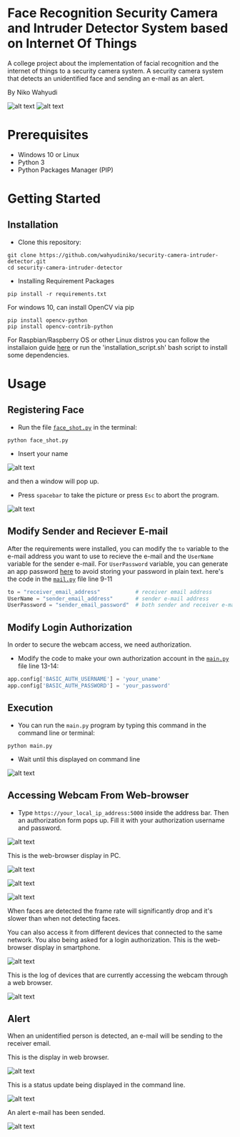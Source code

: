 # Face Recognition Security Camera and Intruder Detector System based on Internet Of Things

A college project about the implementation of facial recognition and the internet of things to a security camera system. A security camera system that detects an unidentified face and sending an e-mail as an alert. 

By Niko Wahyudi

![alt text](../main/src/img/m2.jpg "alert") ![alt text](../main/src/img/m3.jpg "e-mail")



# Prerequisites
+ Windows 10 or Linux
+ Python 3
+ Python Packages Manager (PIP) 


# Getting Started

## Installation
+ Clone this repository:
```
git clone https://github.com/wahyudiniko/security-camera-intruder-detector.git
cd security-camera-intruder-detector
```
+ Installing Requirement Packages
```
pip install -r requirements.txt
```
For windows 10, can install OpenCV via pip
```
pip install opencv-python
pip install opencv-contrib-python
```
For Raspbian/Raspberry OS or other Linux distros you can follow the installaion guide [here](https://www.pyimagesearch.com/2016/04/18/install-guide-raspberry-pi-3-raspbian-jessie-opencv-3/) or run the 'installation_script.sh' bash script to install some dependencies.

# Usage

## Registering Face
+ Run the file [`face_shot.py`](../main/face_shot.py) in the terminal:
```
python face_shot.py
```
+ Insert your name
 
![alt text](../main/src/img/faceshot.png "face_shot.py cmd window")

and then a window will pop up. 
+ Press `spacebar` to take the picture or press `Esc` to abort the program.

![alt text](../main/src/img/faceshot2.png "face_shot.py frame window")


## Modify Sender and Reciever E-mail
After the requirements were installed, you can modify the `to` variable to the e-mail address you want to use to recieve the e-mail and the `UserName` variable for the sender e-mail. For `UserPassword` variable, you can generate an app password [here](https://support.google.com/accounts/answer/185833?hl=en) to avoid storing your password in plain text. here's the code in the [`mail.py`](../main/mail.py) file line 9-11

```python
to = "receiver_email_address"           # receiver email address
UserName = "sender_email_address"       # sender e-mail address
UserPassword = "sender_email_password"  # both sender and receiver e-mail address only works for gmail
```

## Modify Login Authorization
In order to secure the webcam access, we need authorization. 
+ Modify the code to make your own authorization account in the [`main.py`](../main/main.py) file line 13-14:
```python
app.config['BASIC_AUTH_USERNAME'] = 'your_uname'
app.config['BASIC_AUTH_PASSWORD'] = 'your_password'
```


## Execution
+ You can run the `main.py` program by typing this command in the command line or terminal:
```
python main.py
```
+ Wait until this displayed on command line
 
![alt text](../main/src/img/cmd1.png "initiate main.py")

## Accessing Webcam From Web-browser
+ Type `https://your_local_ip_address:5000` inside the address bar. Then an authorization form pops up. Fill it with your authorization username and password.

![alt text](../main/src/img/login.png "login auth")

This is the web-browser display in PC.

![alt text](../main/src/img/browser.png "PC browser display")

![alt text](../main/src/img/browser2.png "PC multi-faces browser display")

![alt text](../main/src/img/test.gif "PC multi-faces browser display")
 
When faces are detected the frame rate will significantly drop and it's slower than when not detecting faces.

You can also access it from different devices that connected to the same network. You also being asked for a login authorization. This is the web-browser display in smartphone.

![alt text](../main/src/img/m1.jpg "smartphone browser display")

This is the log of devices that are currently accessing the webcam through a web browser.
 
![alt text](../main/src/img/cmd4.png "log devices")


## Alert
When an unidentified person is detected, an e-mail will be sending to the receiver email.

This is the display in web browser.

![alt text](../main/src/img/browser3.png "unidentified person")

This is a status update being displayed in the command line.

![alt text](../main/src/img/cmd3.png "status update")
 
An alert e-mail has been sended.
 
![alt text](../main/src/img/m2.jpg "alert")
